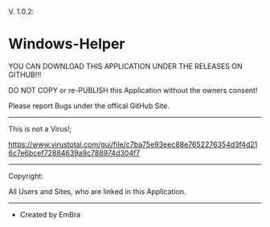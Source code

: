 V. 1.0.2:

# Windows-Helper

YOU CAN DOWNLOAD THIS APPLICATION UNDER THE RELEASES ON GITHUB!!!

DO NOT COPY or re-PUBLISH this Application without the owners consent!

Please report Bugs under the offical GitHub Site.

-----------------------------------------------------------------------------------------------------------------------------------------------------------------------

This is not a Virus!;

https://www.virustotal.com/gui/file/c7ba75e93eec88e7652276354d3f4d216c7e6bcef72884639a9c788974d304f7

-----------------------------------------------------------------------------------------------------------------------------------------------------------------------

Copyright:

All Users and Sites, who are linked in this Application.

-----------------------------------------------------------------------------------------------------------------------------------------------------------------------

- Created by EmBra
